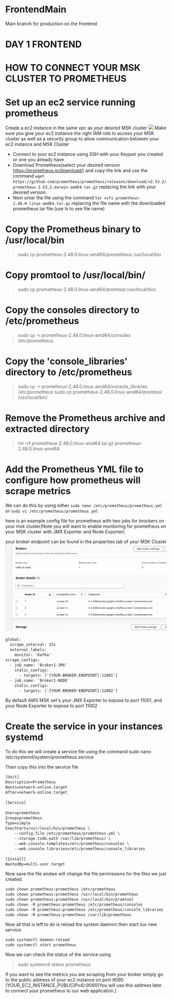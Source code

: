 # FrontendMain
Main branch for production on the frontend

# DAY 1 FRONTEND

# HOW TO CONNECT YOUR MSK CLUSTER TO PROMETHEUS

# Set up an ec2 service running prometheus
Create a ec2 instance in the same vpc as your desired MSK cluster
<img src="./src/assets/Ec2.gif"/>
Make sure you give your ec2 instance the right IAM role to access your MSK cluster as well as a security group to allow communication between your ec2 instance and MSK Cluster
- Connect to your ec2 instance using SSH with your Keypair you created or one you already have
- Download Prometheus(select your desired version https://prometheus.io/download/) and copy the link and use the command ` wget https://github.com/prometheus/prometheus/releases/download/v2.53.2/prometheus-2.53.2.darwin-amd64.tar.gz ` replacing the link with your desired version.
- Next untar the file using the command ` tar xvfz prometheus-2.48.0.linux-amd64.tar.gz ` replacing the file name with the downloaded prometheus tar file.(use ls to see file name)
# Copy the Prometheus binary to /usr/local/bin
> sudo cp prometheus-2.48.0.linux-amd64/prometheus /usr/local/bin
# Copy promtool to /usr/local/bin/
> sudo cp prometheus-2.48.0.linux-amd64/promtool /usr/local/bin/
# Copy the consoles directory to /etc/prometheus
> sudo cp -r prometheus-2.48.0.linux-amd64/consoles /etc/prometheus
# Copy the 'console_libraries' directory to /etc/prometheus
> sudo cp -r prometheus-2.48.0.linux-amd64/console_libraries /etc/prometheus
> sudo cp prometheus-2.48.0.linux-amd64/promtool /usr/local/bin/
# Remove the Prometheus archive and extracted directory
> rm -rf prometheus-2.48.0.linux-amd64.tar.gz prometheus-2.48.0.linux-amd64
# Add the Prometheus YML file to configure how prometheus will scrape metrics
 We can do this by using either ` sudo nano /etc/prometheus/prometheus.yml ` or ` sudo vi /etc/prometheus/prometheus.yml `

here is an example config file for prometheus with two jobs for brockers on your msk cluster(Note you will want to enable monitoring for prometheus on your MSK cluster with JMX Exporter and Node Exporter)

your broker endpoint can be found in the properties tab of your MSK Cluster
<img src="./src/assets/BrokerEndpointa.gif"/>
```
global:
  scrape_interval: 15s
  external_labels:
    monitor: 'Kafka'
scrape_configs:
  - job_name: 'Broker1-JMX'
    static_configs:      
      - targets: ['{YOUR-BROKER-ENDPOINT}:11001']  
  - job_name: 'Broker1-NODE'
    static_configs:
      - targets: ['{YOUR-BROKER-ENDPOINT}:11002']
```
By default AWS MSK set's your JMX Exporter to expose to port 11001, and your Node Exporter to expose to port 11002

# Create the service in your instances systemd
To do this we will create a service file using the command sudo nano /etc/systemd/system/prometheus.service

Then copy this into the service file
```
[Unit]
Description=Prometheus
Wants=network-online.target
After=network-online.target

[Service]

User=prometheus
Group=prometheus
Type=simple
ExecStart=/usr/local/bin/prometheus \
    --config.file /etc/prometheus/prometheus.yml \
    --storage.tsdb.path /var/lib/prometheus/ \
    --web.console.templates=/etc/prometheus/consoles \
    --web.console.libraries=/etc/prometheus/console_libraries

[Install]
WantedBy=multi-user.target
```
Now save the file andwe will change the file permissions for the files we just created.
```
sudo chown prometheus:prometheus /etc/prometheus
sudo chown prometheus:prometheus /usr/local/bin/prometheus
sudo chown prometheus:prometheus /usr/local/bin/promtool
sudo chown -R prometheus:prometheus /etc/prometheus/consoles
sudo chown -R prometheus:prometheus /etc/prometheus/console_libraries
sudo chown -R prometheus:prometheus /var/lib/prometheus
```
Now all that is left to do is reload the system daemon then start our new service.
```
sudo systemctl daemon-reload
sudo systemctl start prometheus
```
Now we can check the status of the service using
> sudo systemctl status prometheus


If you want to see the metrics you are scraping from your broker simply go to the public address of your ec2 instance on port 9090
{YOUR_EC2_INSTANCE_PUBLICIPv4}:9090(You will use this address later to connect your prometheus to our web application.)
